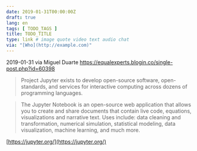 ```yaml
---
date: 2019-01-31T00:00:00Z
draft: true
lang: en
tags: [ TODO_TAGS ]
title: TODO_TITLE
type: link # image quote video text audio chat
via: "[Who](http://example.com)"
---
```



2019-01-31 via Miguel Duarte
https://equalexperts.blogin.co/single-post.php?id=60398

> Project Jupyter exists to develop open-source software, open-standards, and services for interactive computing across dozens of programming languages.

> The Jupyter Notebook is an open-source web application that allows you to create and share documents that contain live code, equations, visualizations and narrative text. Uses include: data cleaning and transformation, numerical simulation, statistical modeling, data visualization, machine learning, and much more.

[https://jupyter.org/](https://jupyter.org/)

